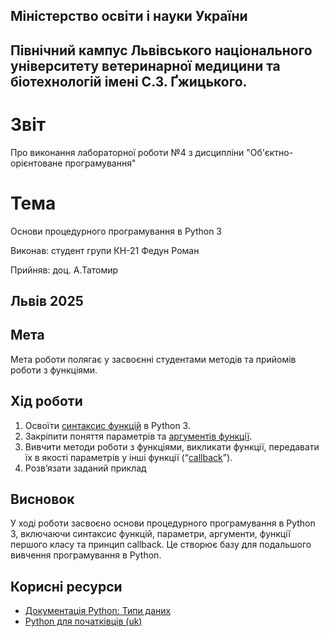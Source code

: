 ## Міністерство освіти і науки України

## Північний кампус Львівського національного університету ветеринарної медицини та біотехнологій імені С.З. Ґжицького.

# Звіт
Про виконання лабораторної роботи №4 з дисципліни "Об'єктно-орієнтоване програмування"

# Тема
Основи процедурного програмування в Python 3

Виконав: студент групи КН-21 Федун Роман

Прийняв: доц. А.Татомир

## Львів 2025

## Мета
Мета роботи полягає у засвоєнні студентами методів та прийомів роботи з
функціями.


## Хід роботи

1. Освоїти [синтаксис функцій](sintax.py) в Python 3.
2. Закріпити поняття параметрів та [аргументів функції](argumentf.py).
3. Вивчити методи роботи з функціями, викликати функції, передавати їх
в якості параметрів у інші функції (“[callback](callback.py)”).
4. Розв’язати заданий приклад

## Висновок

У ході роботи засвоєно основи процедурного програмування в Python 3, включаючи синтаксис функцій, параметри, аргументи, функції першого класу та принцип callback. Це створює базу для подальшого вивчення програмування в Python.

## Корисні ресурси

- [Документація Python: Типи даних](https://www.learnpython.org/en/Variables_and_Types)
- [Python для початківців (uk)](https://uk.wikipedia.org/wiki/Python)